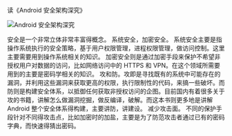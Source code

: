 读《Android 安全架构深究》

![Android 安全架构深究](http://upload-images.jianshu.io/upload_images/1315506-b33974dbc6e307e4.jpg?imageMogr2/auto-orient/strip%7CimageView2/2/w/1240)

安全是一个非常立体非常丰富得概念。
系统安全，加密安全。
系统安全主要是指操作系统执行的安全策略，基于用户权限管理，进程权限管理，做访问控制。这里主要需要用到操作系统相关的知识。
加密安全则是通过加密手段来保护不希望非授权用户对数据的访问，比如网络访问中的 HTTPS 和 VPN。在这个领域所需要用到的主要是密码学相关的知识。
攻和防。攻即是寻找既有的系统中可能存在的漏洞，并利用这些漏洞来获取更高的权限，执行限制性的代码，来搞一些破坏。而防则是构建安全体系，以抵御任何获取非授权访问的企图。目前国内有着很多关于攻的书籍，讲解怎么做漏洞挖掘，做反编译，破解。而这本书则更多地是讲解 Android 整个安全体系得构建，主要讲防，讲建设。
减少攻击面。
不同的保护手段针对不同得攻击点，比如加密时的加盐，主要是为了防范攻击者通过已有的密码字典，而快速得猜出密码。